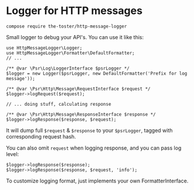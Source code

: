 # Logger for HTTP messages 
```shell
compose require the-toster/http-message-logger 
```

Small logger to debug your API's. You can use it like this:
````injectablephp
use HttpMessageLogger\Logger;
use HttpMessageLogger\Formatter\DefaultFormatter;
// ...

/** @var \Psr\Log\LoggerInterface $psrLogger */
$logger = new Logger($psrLogger, new DefaultFormatter('Prefix for log message'));

/** @var \Psr\Http\Message\RequestInterface $request */
$logger->logRequest($request); 

// ... doing stuff, calculating response 

/** @var \Psr\Http\Message\ResponseInterface $response */
$logger->logResponse($response, $request); 
````

It will dump full `$request` & `$response` to your `$psrLogger`, tagged with corresponding request hash.  

You can also omit `request` when logging response, and you can pass log level:
```injectablephp
$logger->logResponse($response);
$logger->logResponse($response, $request, 'info');
```

To customize logging format, just implements your own FormatterInterface.